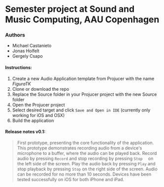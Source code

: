 # Semester project at Sound and Music Computing, AAU Copenhagen

### Authors
- Michael Castanieto
- Jonas Holfelt
- Gergely Csapo


#### Instructions:
1. Create a new Audio Application template from Projucer with the name _FiguraTK_
2. Clone or download the repo
3. Replace the Source folder in your Projucer project with the new Source folder
4. Open the Projucer project
5. Select desired target and click `Save and Open in IDE` (currently only working for iOS and OSX)
6. Build the application

#### Release notes v0.1:
>First prototype, presenting the core functionality of the application. This prototype demonstrates recording audio from a device's microphone to a buffer, where the audio can be played back. Record audio by pressing `Record` and stop recording by pressing `Stop  ` on the left side of the screen. Play the audio back by pressing `Play` and stop playback by pressing `Stop` on the right side of the screen. Audio can be recorded for no more than 10 seconds. Devices have been tested successfully on iOS for both iPhone and iPad.

